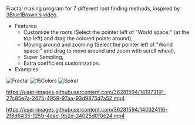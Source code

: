 Fractal making program for 7 different root finding methods, inspired by [3Blue1Brown's video](https://www.youtube.com/watch?v=-RdOwhmqP5s&ab_channel=3Blue1Brown).
- Features:
  - Customize the roots (Select the pointer left of "World space:" (at the top left) and drag the colored points around),
  - Moving around and zooming (Select the pointer left of "World space:" and drag to move around and zoom with scroll wheel),
  - Super Sampling,
  - Extra coefficient customization.
- Examples:

![Fractal](https://user-images.githubusercontent.com/36281594/140319177-16e8eda2-e84d-4bc6-8ca6-d8b250bfc5a9.png)
![15Colors](https://user-images.githubusercontent.com/36281594/140300107-feeafe34-68fb-4fc2-a98b-59a61f56fa48.png)
![Spiral](https://user-images.githubusercontent.com/36281594/140319198-b0dfa883-be68-48b8-8dd5-3d05eb4c1019.png)

https://user-images.githubusercontent.com/36281594/141973191-27c85e7a-2475-4959-97aa-93d9875d7a52.mp4

https://user-images.githubusercontent.com/36281594/140324116-2f8d6435-1259-4eac-9b2d-24025d0f0e24.mp4
